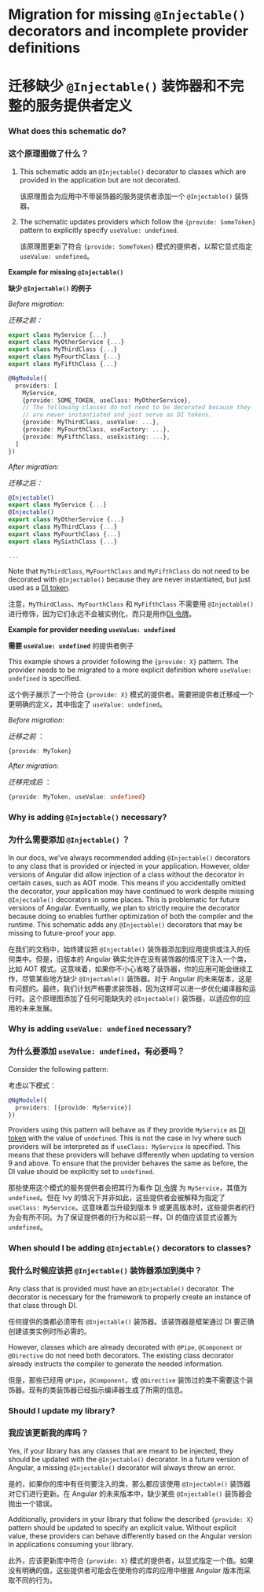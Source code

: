 # Migration for missing `@Injectable()` decorators and incomplete provider definitions

# 迁移缺少 `@Injectable()` 装饰器和不完整的服务提供者定义

### What does this schematic do?

### 这个原理图做了什么？

1. This schematic adds an `@Injectable()` decorator to classes which are provided in the
   application but are not decorated.

   该原理图会为应用中不带装饰器的服务提供者添加一个 `@Injectable()` 装饰器。

1. The schematic updates providers which follow the `{provide: SomeToken}` pattern
   to explicitly specify `useValue: undefined`.

   该原理图更新了符合 `{provide: SomeToken}` 模式的提供者，以帮它显式指定 `useValue: undefined`。

**Example for missing `@Injectable()`**

**缺少 `@Injectable()` 的例子**

_Before migration:_

*迁移之前：*

```typescript
export class MyService {...}
export class MyOtherService {...}
export class MyThirdClass {...}
export class MyFourthClass {...}
export class MyFifthClass {...}

@NgModule({
  providers: [
    MyService,
    {provide: SOME_TOKEN, useClass: MyOtherService},
    // The following classes do not need to be decorated because they
    // are never instantiated and just serve as DI tokens.
    {provide: MyThirdClass, useValue: ...},
    {provide: MyFourthClass, useFactory: ...},
    {provide: MyFifthClass, useExisting: ...},
  ]
})
```

_After migration:_

*迁移之后：*

```ts
@Injectable()
export class MyService {...}
@Injectable()
export class MyOtherService {...}
export class MyThirdClass {...}
export class MyFourthClass {...}
export class MySixthClass {...}

...
```

Note that `MyThirdClass`, `MyFourthClass` and `MyFifthClass` do not need to be decorated
with `@Injectable()` because they are never instantiated, but just used as a [DI token][DI_TOKEN].

注意，`MyThirdClass`、`MyFourthClass` 和 `MyFifthClass` 不需要用 `@Injectable()` 进行修饰，因为它们永远不会被实例化，而只是用作[DI 令牌][DI_TOKEN]。

**Example for provider needing `useValue: undefined`**

**需要 `useValue: undefined`** 的提供者例子

This example shows a provider following the `{provide: X}` pattern.
The provider needs to be migrated to a more explicit definition where `useValue: undefined` is specified.

这个例子展示了一个符合 `{provide: X}` 模式的提供者。需要把提供者迁移成一个更明确的定义，其中指定了 `useValue: undefined`。

_Before migration_:

*迁移之前* ：

```typescript
{provide: MyToken}
```

_After migration_:

*迁移完成后* ：

```typescript
{provide: MyToken, useValue: undefined}
```

### Why is adding `@Injectable()` necessary?

### 为什么需要添加 `@Injectable()` ？

In our docs, we've always recommended adding `@Injectable()` decorators to any class that is provided or injected in your application.
However, older versions of Angular did allow injection of a class without the decorator in certain cases, such as AOT mode.
This means if you accidentally omitted the decorator, your application may have continued to work despite missing `@Injectable()` decorators in some places.
This is problematic for future versions of Angular.
Eventually, we plan to strictly require the decorator because doing so enables further optimization of both the compiler and the runtime.
This schematic adds any `@Injectable()` decorators that may be missing to future-proof your app.

在我们的文档中，始终建议把 `@Injectable()` 装饰器添加到应用提供或注入的任何类中。但是，旧版本的 Angular 确实允许在没有装饰器的情况下注入一个类，比如 AOT 模式。这意味着，如果你不小心省略了装饰器，你的应用可能会继续工作，尽管某些地方缺少 `@Injectable()` 装饰器。对于 Angular 的未来版本，这是有问题的。最终，我们计划严格要求装饰器，因为这样可以进一步优化编译器和运行时。这个原理图添加了任何可能缺失的 `@Injectable()` 装饰器，以适应你的应用的未来发展。

### Why is adding `useValue: undefined` necessary?

### 为什么要添加 `useValue: undefined`，有必要吗？

Consider the following pattern:

考虑以下模式：

```typescript
@NgModule({
  providers: [{provide: MyService}]
})
```

Providers using this pattern will behave as if they provide `MyService` as [DI token][DI_TOKEN]
with the value of `undefined`.
This is not the case in Ivy where such providers will be interpreted as if `useClass: MyService` is specified.
This means that these providers will behave differently when updating to version 9 and above.
To ensure that the provider behaves the same as before, the DI value should be explicitly set to `undefined`.

那些使用这个模式的服务提供者会把其行为看作 [DI 令牌][DI_TOKEN] 为 `MyService`，其值为 `undefined`。但在 Ivy 的情况下并非如此，这些提供者会被解释为指定了 `useClass: MyService`。这意味着当升级到版本 9 或更高版本时，这些提供者的行为会有所不同。为了保证提供者的行为和以前一样，DI 的值应该显式设置为 `undefined`。

### When should I be adding `@Injectable()` decorators to classes?

### 我什么时候应该把 `@Injectable()` 装饰器添加到类中？

Any class that is provided must have an `@Injectable()` decorator.
The decorator is necessary for the framework to properly create an instance of that class through DI.

任何提供的类都必须带有 `@Injectable()` 装饰器。该装饰器是框架通过 DI 要正确创建该类实例时所必需的。

However, classes which are already decorated with `@Pipe`, `@Component` or `@Directive` do not need both decorators.
The existing class decorator already instructs the compiler to generate the
needed information.

但是，那些已经用 `@Pipe`，`@Component`，或 `@Directive` 装饰过的类不需要这个装饰器。现有的类装饰器已经指示编译器生成了所需的信息。

### Should I update my library?

### 我应该更新我的库吗？

Yes, if your library has any classes that are meant to be injected, they should be updated with the `@Injectable()` decorator.
In a future version of Angular, a missing `@Injectable()` decorator will always throw an error.

是的，如果你的库中有任何要注入的类，那么都应该使用 `@Injectable()` 装饰器对它们进行更新。在 Angular 的未来版本中，缺少某些 `@Injectable()` 装饰器会抛出一个错误。

Additionally, providers in your library that follow the described `{provide: X}` pattern should be updated to specify an explicit value.
Without explicit value, these providers can behave differently based on the Angular version in applications consuming your library.

此外，应该更新库中符合 `{provide: X}` 模式的提供者，以显式指定一个值。如果没有明确的值，这些提供者可能会在使用你的库的应用中根据 Angular 版本而采取不同的行为。

[DI_TOKEN]: guide/glossary#di-token

